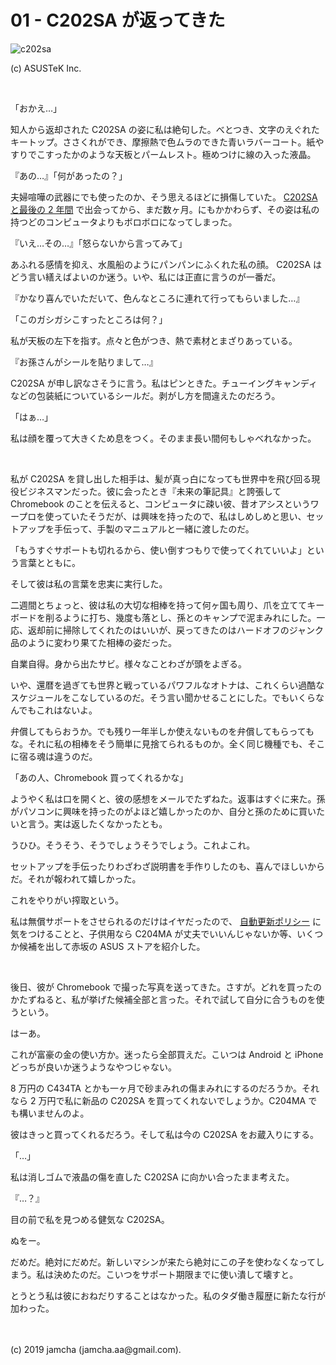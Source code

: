 

# 01 - C202SA が返ってきた

![c202sa](./sf5MeErMAgGNAddq_setting_fff_1_90_end_500.png)

(c) ASUSTeK Inc.

<br>

「おかえ…」

知人から返却された C202SA の姿に私は絶句した。べとつき、文字のえぐれたキートップ。ささくれができ、摩擦熱で色ムラのできた青いラバーコート。紙やすりでこすったかのような天板とパームレスト。極めつけに線の入った液晶。

『あの…』「何があったの？」

夫婦喧嘩の武器にでも使ったのか、そう思えるほどに損傷していた。 [C202SA と最後の 2 年間](https://jamcha-aa.github.io/c202sa/) で出会ってから、まだ数ヶ月。にもかかわらず、その姿は私の持つどのコンピュータよりもボロボロになってしまった。

『いえ…その…』「怒らないから言ってみて」

あふれる感情を抑え、水風船のようにパンパンにふくれた私の顔。 C202SA はどう言い繕えばよいのか迷う。いや、私には正直に言うのが一番だ。

『かなり喜んでいただいて、色んなところに連れて行ってもらいました…』

「このガシガシこすったところは何？」

私が天板の左下を指す。点々と色がつき、熱で素材とまざりあっている。

『お孫さんがシールを貼りまして…』

C202SA が申し訳なさそうに言う。私はピンときた。チューイングキャンディなどの包装紙についているシールだ。剥がし方を間違えたのだろう。

「はぁ…」

私は顔を覆って大きくため息をつく。そのまま長い間何もしゃべれなかった。

<br>

私が C202SA を貸し出した相手は、髪が真っ白になっても世界中を飛び回る現役ビジネスマンだった。彼に会ったとき『未来の筆記具』と誇張して Chromebook のことを伝えると、コンピュータに疎い彼、昔オアシスというワープロを使っていたそうだが、は興味を持ったので、私はしめしめと思い、セットアップを手伝って、手製のマニュアルと一緒に渡したのだ。

「もうすぐサポートも切れるから、使い倒すつもりで使ってくれていいよ」という言葉とともに。

そして彼は私の言葉を忠実に実行した。

二週間とちょっと、彼は私の大切な相棒を持って何ヶ国も周り、爪を立ててキーボードを削るように打ち、幾度も落とし、孫とのキャンプで泥まみれにした。一応、返却前に掃除してくれたのはいいが、戻ってきたのはハードオフのジャンク品のように変わり果てた相棒の姿だった。

自業自得。身から出たサビ。様々なことわざが頭をよぎる。

いや、還暦を過ぎても世界と戦っているパワフルなオトナは、これくらい過酷なスケジュールをこなしているのだ。そう言い聞かせることにした。でもいくらなんでもこれはないよ。

弁償してもらおうか。でも残り一年半しか使えないものを弁償してもらってもな。それに私の相棒をそう簡単に見捨てられるものか。全く同じ機種でも、そこに宿る魂は違うのだ。

「あの人、Chromebook 買ってくれるかな」

ようやく私は口を開くと、彼の感想をメールでたずねた。返事はすぐに来た。孫がパソコンに興味を持ったのがよほど嬉しかったのか、自分と孫のために買いたいと言う。実は返したくなかったとも。

うひひ。そうそう、そうでしょうそうでしょう。これよこれ。

セットアップを手伝ったりわざわざ説明書を手作りしたのも、喜んでほしいからだ。それが報われて嬉しかった。

これをやりがい搾取という。

私は無償サポートをさせられるのだけはイヤだったので、 [自動更新ポリシー](https://support.google.com/chrome/a/answer/6220366?hl=ja) に気をつけることと、子供用なら C204MA が丈夫でいいんじゃないか等、いくつか候補を出して赤坂の ASUS ストアを紹介した。

<br>

後日、彼が Chromebook で撮った写真を送ってきた。さすが。どれを買ったのかたずねると、私が挙げた候補全部と言った。それで試して自分に合うものを使うという。

はーあ。

これが富豪の金の使い方か。迷ったら全部買えだ。こいつは Android と iPhone どっちが良いか迷うようなやつじゃない。

8 万円の C434TA とかも一ヶ月で砂まみれの傷まみれにするのだろうか。それなら 2 万円で私に新品の C202SA を買ってくれないでしょうか。C204MA でも構いませんのよ。

彼はきっと買ってくれるだろう。そして私は今の C202SA をお蔵入りにする。

「…」

私は消しゴムで液晶の傷を直した C202SA に向かい合ったまま考えた。

『…？』

目の前で私を見つめる健気な C202SA。

ぬをー。

だめだ。絶対にだめだ。新しいマシンが来たら絶対にこの子を使わなくなってしまう。私は決めたのだ。こいつをサポート期限までに使い潰して壊すと。

とうとう私は彼におねだりすることはなかった。私のタダ働き履歴に新たな行が加わった。

<br>
<br>
(c) 2019 jamcha (jamcha.aa@gmail.com).

